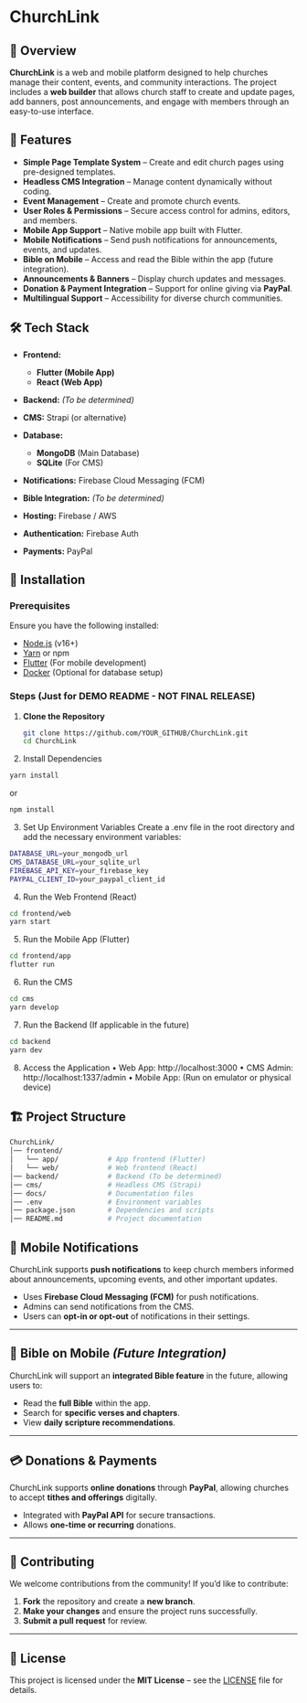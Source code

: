 # ChurchLink

## 📌 Overview

**ChurchLink** is a web and mobile platform designed to help churches manage their content, events, and community interactions. The project includes a **web builder** that allows church staff to create and update pages, add banners, post announcements, and engage with members through an easy-to-use interface.

## 🎯 Features

- **Simple Page Template System** – Create and edit church pages using pre-designed templates.
- **Headless CMS Integration** – Manage content dynamically without coding.
- **Event Management** – Create and promote church events.
- **User Roles & Permissions** – Secure access control for admins, editors, and members.
- **Mobile App Support** – Native mobile app built with Flutter.
- **Mobile Notifications** – Send push notifications for announcements, events, and updates.
- **Bible on Mobile** – Access and read the Bible within the app (future integration).
- **Announcements & Banners** – Display church updates and messages.
- **Donation & Payment Integration** – Support for online giving via **PayPal**.
- **Multilingual Support** – Accessibility for diverse church communities.

## 🛠️ Tech Stack

- **Frontend:**  
  - **Flutter (Mobile App)**  
  - **React (Web App)**  

- **Backend:** *(To be determined)*  

- **CMS:** Strapi (or alternative)  

- **Database:**  
  - **MongoDB** (Main Database)  
  - **SQLite** (For CMS)  

- **Notifications:** Firebase Cloud Messaging (FCM)  

- **Bible Integration:** *(To be determined)*  

- **Hosting:** Firebase / AWS  

- **Authentication:** Firebase Auth  

- **Payments:** PayPal  

## 🚀 Installation

### Prerequisites

Ensure you have the following installed:

- [Node.js](https://nodejs.org/) (v16+)
- [Yarn](https://yarnpkg.com/) or npm
- [Flutter](https://flutter.dev/) (For mobile development)
- [Docker](https://www.docker.com/) (Optional for database setup)

### Steps (Just for DEMO README - NOT FINAL RELEASE)

1. **Clone the Repository**
   ```sh
   git clone https://github.com/YOUR_GITHUB/ChurchLink.git
   cd ChurchLink
   ```
   

2.	Install Dependencies
   ```sh
   yarn install
   ```
or

   ```sh
   npm install
   ```

3.	Set Up Environment Variables
Create a .env file in the root directory and add the necessary environment variables:
   ```sh
  DATABASE_URL=your_mongodb_url
  CMS_DATABASE_URL=your_sqlite_url
  FIREBASE_API_KEY=your_firebase_key
  PAYPAL_CLIENT_ID=your_paypal_client_id
   ```

4.	Run the Web Frontend (React)
  ```sh
  cd frontend/web
  yarn start
  ```

5.	Run the Mobile App (Flutter)
  ```sh
  cd frontend/app
  flutter run
  ```

6.	Run the CMS
  ```sh
  cd cms
  yarn develop
  ```

7.	Run the Backend (If applicable in the future)
  ```sh
  cd backend
  yarn dev
  ```

8.	Access the Application
	•	Web App: http://localhost:3000
	•	CMS Admin: http://localhost:1337/admin
	•	Mobile App: (Run on emulator or physical device)

## 🏗️ Project Structure

   ```sh
   ChurchLink/
   │── frontend/
   │   └── app/            # App frontend (Flutter)
   │   └── web/            # Web frontend (React)
   │── backend/            # Backend (To be determined)
   │── cms/                # Headless CMS (Strapi)
   │── docs/               # Documentation files
   │── .env                # Environment variables
   │── package.json        # Dependencies and scripts
   │── README.md           # Project documentation
   ```


## 🔔 Mobile Notifications

ChurchLink supports **push notifications** to keep church members informed about announcements, upcoming events, and other important updates.

- Uses **Firebase Cloud Messaging (FCM)** for push notifications.
- Admins can send notifications from the CMS.
- Users can **opt-in or opt-out** of notifications in their settings.

---

## 📖 Bible on Mobile *(Future Integration)*

ChurchLink will support an **integrated Bible feature** in the future, allowing users to:

- Read the **full Bible** within the app.
- Search for **specific verses and chapters**.
- View **daily scripture recommendations**.

---

## 💳 Donations & Payments

ChurchLink supports **online donations** through **PayPal**, allowing churches to accept **tithes and offerings** digitally.

- Integrated with **PayPal API** for secure transactions.
- Allows **one-time or recurring** donations.

---

## 🤝 Contributing

We welcome contributions from the community! If you’d like to contribute:

1. **Fork** the repository and create a **new branch**.
2. **Make your changes** and ensure the project runs successfully.
3. **Submit a pull request** for review.

---

## 📜 License

This project is licensed under the **MIT License** – see the [LICENSE](LICENSE) file for details.
